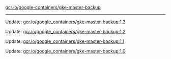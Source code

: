 [gcr.io/google-containers/gke-master-backup](https://hub.docker.com/r/cruse/gke-master-backup/tags/) 

----
Update: [gcr.io/google_containers/gke-master-backup:1.3](https://hub.docker.com/r/cruse/gke-master-backup/tags/)

Update: [gcr.io/google_containers/gke-master-backup:1.2](https://hub.docker.com/r/cruse/gke-master-backup/tags/)

Update: [gcr.io/google_containers/gke-master-backup:1.1](https://hub.docker.com/r/cruse/gke-master-backup/tags/)

Update: [gcr.io/google_containers/gke-master-backup:1.0](https://hub.docker.com/r/cruse/gke-master-backup/tags/)

